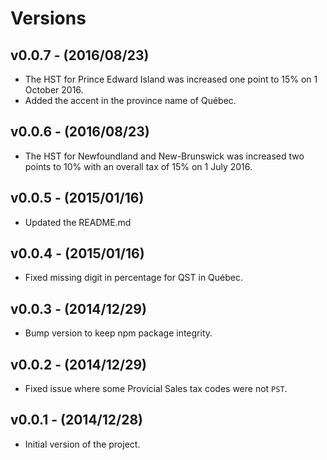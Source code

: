 # Versions

## v0.0.7 - (2016/08/23)

* The HST for Prince Edward Island was increased one point to 15% on 1 October
  2016.
* Added the accent in the province name of Québec.


## v0.0.6 - (2016/08/23)

* The HST for Newfoundland and New-Brunswick was increased two points to 10%
  with an overall tax of 15% on 1 July 2016.


## v0.0.5 - (2015/01/16)

* Updated the README.md


## v0.0.4 - (2015/01/16)

* Fixed missing digit in percentage for QST in Québec.


## v0.0.3 - (2014/12/29)

* Bump version to keep npm package integrity.


## v0.0.2 - (2014/12/29)

* Fixed issue where some Provicial Sales tax codes were not `PST`.


## v0.0.1 - (2014/12/28)

* Initial version of the project.
